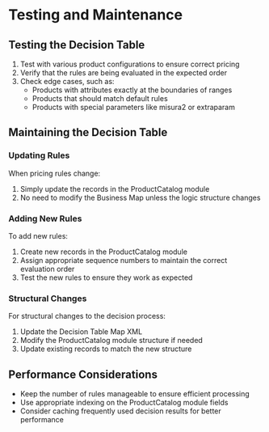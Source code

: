 # Testing and Maintenance

## Testing the Decision Table

1. Test with various product configurations to ensure correct pricing
2. Verify that the rules are being evaluated in the expected order
3. Check edge cases, such as:
   - Products with attributes exactly at the boundaries of ranges
   - Products that should match default rules
   - Products with special parameters like misura2 or extraparam

## Maintaining the Decision Table

### Updating Rules

When pricing rules change:
1. Simply update the records in the ProductCatalog module
2. No need to modify the Business Map unless the logic structure changes

### Adding New Rules

To add new rules:
1. Create new records in the ProductCatalog module
2. Assign appropriate sequence numbers to maintain the correct evaluation order
3. Test the new rules to ensure they work as expected

### Structural Changes

For structural changes to the decision process:
1. Update the Decision Table Map XML
2. Modify the ProductCatalog module structure if needed
3. Update existing records to match the new structure

## Performance Considerations

- Keep the number of rules manageable to ensure efficient processing
- Use appropriate indexing on the ProductCatalog module fields
- Consider caching frequently used decision results for better performance